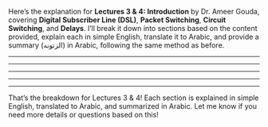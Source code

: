 Here’s the explanation for **Lectures 3 & 4: Introduction** by Dr. Ameer Gouda, covering **Digital Subscriber Line (DSL)**, **Packet Switching**, **Circuit Switching**, and **Delays**. I’ll break it down into sections based on the content provided, explain each in simple English, translate it to Arabic, and provide a summary (الزتونه) in Arabic, following the same method as before.

---


---


---


---


---

That’s the breakdown for Lectures 3 & 4! Each section is explained in simple English, translated to Arabic, and summarized in Arabic. Let me know if you need more details or questions based on this!